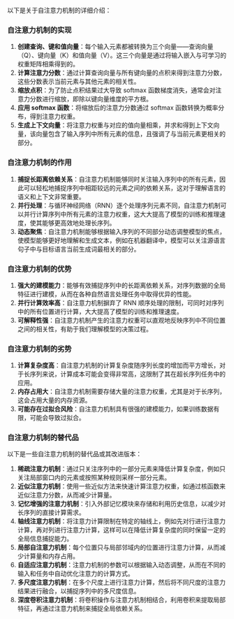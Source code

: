 以下是关于自注意力机制的详细介绍：

### 自注意力机制的实现
1. **创建查询、键和值向量**：每个输入元素都被转换为三个向量——查询向量（Q）、键向量（K）和值向量（V）。这三个向量是通过将输入嵌入与可学习的权重矩阵相乘得到的。
2. **计算注意力分数**：通过计算查询向量与所有键向量的点积来得到注意力分数，这些分数表示当前元素与其他元素的相关性。
3. **缩放点积**：为了防止点积结果过大导致 softmax 函数梯度消失，通常会对注意力分数进行缩放，即除以键向量维度的平方根。
4. **应用 softmax 函数**：将缩放后的注意力分数通过 softmax 函数转换为概率分布，得到注意力权重。
5. **生成上下文向量**：将注意力权重与对应的值向量相乘，并求和得到上下文向量，该向量包含了输入序列中所有元素的信息，且强调了与当前元素更相关的部分。

### 自注意力机制的作用
1. **捕捉长距离依赖关系**：自注意力机制能够同时关注输入序列中的所有元素，因此可以轻松地捕捉序列中相距较远的元素之间的依赖关系，这对于理解语言的语义和上下文非常重要。
2. **并行处理**：与循环神经网络（RNN）逐个处理序列元素不同，自注意力机制可以并行计算序列中所有元素的注意力权重，这大大提高了模型的训练和推理速度，使其能够更高效地处理长序列。
3. **动态聚焦**：自注意力机制能够根据输入序列的不同部分动态调整模型的焦点，使模型能够更好地理解和生成文本，例如在机器翻译中，模型可以关注源语言句子中与目标语言当前生成词最相关的部分。

### 自注意力机制的优势
1. **强大的建模能力**：能够有效捕捉序列中的长距离依赖关系，对序列数据的全局特征进行建模，从而在各种自然语言处理任务中取得优异的性能。
2. **并行计算效率高**：自注意力机制摒弃了 RNN 顺序处理的限制，可同时对序列中的所有位置进行计算，大大提高了模型的训练和推理速度。
3. **可解释性强**：自注意力机制产生的注意力权重可以直观地反映序列中不同位置之间的相关性，有助于我们理解模型的决策过程。

### 自注意力机制的劣势
1. **计算复杂度高**：自注意力机制的计算复杂度随序列长度的增加而平方增长，对于长序列来说，计算成本可能会变得非常高，这限制了其在超长序列任务中的应用。
2. **内存占用大**：自注意力机制需要存储大量的注意力权重，尤其是对于长序列，这会占用大量的内存资源。
3. **可能存在过拟合风险**：自注意力机制具有很强的建模能力，如果训练数据有限，可能会导致过拟合。

### 自注意力机制的替代品
以下是一些自注意力机制的替代品或其改进版本：
1. **稀疏注意力机制**：通过只关注序列中的一部分元素来降低计算复杂度，例如只关注局部窗口内的元素或按照某种规则采样一部分元素。
2. **近似注意力机制**：使用一些近似方法来快速计算注意力权重，如通过核函数来近似注意力分数，从而减少计算量。
3. **记忆增强的注意力机制**：引入外部记忆模块来存储和利用历史信息，以减少对长序列的直接计算需求。
4. **轴线注意力机制**：将注意力计算限制在特定的轴线上，例如先对行进行注意力计算，再对列进行注意力计算，这样可以在降低计算复杂度的同时保留一定的全局信息捕捉能力。
5. **局部自注意力机制**：每个位置只与局部邻域内的位置进行注意力计算，从而减少计算量和内存占用。
6. **自适应注意力机制**：注意力机制的参数可以根据输入动态调整，从而在不同的输入和任务中自动优化注意力的计算方式。
7. **多尺度注意力机制**：在多个尺度上进行注意力计算，然后将不同尺度的注意力结果进行融合，以捕捉序列中的多尺度信息。
8. **深度卷积注意力机制**：将卷积操作与注意力机制相结合，利用卷积来提取局部特征，再通过注意力机制来捕捉全局依赖关系。